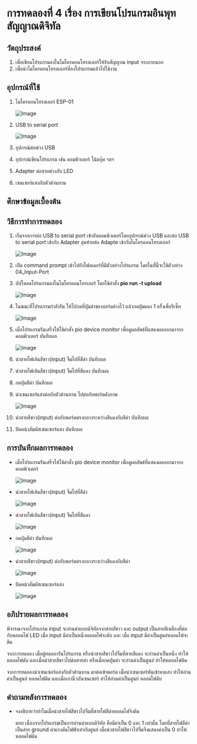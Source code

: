 # การทดลองที่ 4 เรื่อง การเขียนโปรแกรมอินพุทสัญญาณดิจิทัล

## วัตถุประสงค์
1. เพื่อเขียนโปรแกรมลงในไมโครคอนโทรลเลอร์ให้รับสัญญาณ input จากภายนอก
2. เพื่อนำไมโครคอนโทรลเลอร์ที่ลงโปรแกรมแล้วไปใช้งาน

## อุปกรณ์ที่ใช้
1. ไมโครคอนโทรลเลอร์ ESP-01

   ![Image](https://cdn-images-1.medium.com/max/1200/1*RMM4luR-BC8yrsDbmSlkBA.png)

2. USB to serial port

   ![Image](https://daneshjookit.com/5924-home_default/esp8266-to-usb.jpg)

3. อุปกรณ์ต่อพ่วง USB
4. อุปกรณ์เขียนโปรแกรม เช่น คอมพิวเตอร์ โน้ตบุ๊ค ฯลฯ
5. Adapter ต่อสายพ่วงกับ LED
6. เซนเซอร์แสงกับตัวต้านทาน

## ศึกษาข้อมูลเบื้องต้น

## วิธีการทำการทดลอง
1. เริ่มจากการต่อ USB to serial port เข้ากับคอมพิวเตอร์โดยอุปกรณ์พ่วง USB และต่อ USB to serial port เข้ากับ Adapter สุดท้ายต่อ Adapte เข้ากับไมโครคอนโทรลเลอร์

   ![Image](https://github.com/Nana-Nan/image/blob/main/3-1.jpg)

2. เปิด command prompt เข้าไปยังโฟลเดอร์ที่มีตัวอย่างโปรแกรม โดยในที่นี้จะใช้ตัวอย่าง 04_Input-Port

3. อัปโหลดโปรแกรมลงในไมโครคอนโทรเลอร์ โดยใช้คำสั่ง **pio run -t upload**

   ![Image](https://github.com/Nana-Nan/image/blob/main/4-1.jpg)

4. ในขณะที่โปรแกรมกำลังรัน ให้ไปกดที่ปุ่มดำของบอร์ดค้างไว้ แล้วกดปุ่มแดง 1 ครั้งเพื่อรีเซ็ท

   ![Image](https://github.com/Nana-Nan/image/blob/main/4-2.jpg)

5. เมื่อโปรแกรมรันเสร็จให้ใช้คำสั่ง pio device monitor เพื่อดูผลลัพธ์ที่แสดงผลออกมาจากคอมพิวเตอร์ บันทึกผล

   ![Image](https://github.com/Nana-Nan/image/blob/main/4-3.jpg)

6. นำสายไฟเส้นสีขาว(input) จิ้มไปที่สีดำ บันทึกผล

7. นำสายไฟเส้นสีขาว(input) จิ้มไปที่สีแดง บันทึกผล

8. กดปุ่มสีดำ บันทึกผล

9. นำเซนเซอร์แสงต่อกับตัวต้านทาน ไปต่อกับพอร์ตดังภาพ

   ![Image](https://github.com/Nana-Nan/image/blob/main/4-8.jpg)

10. นำสายสีขาว(input) ต่อกับพอร์ตตรงกลางระหว่างสีแดงกับสีดำ บันทึกผล
11. ปิดหน้าสัมผัสเซนเซอร์แสง บันทึกผล

## การบันทึกผลการทดลอง
* เมื่อโปรแกรมรันเสร็จให้ใช้คำสั่ง pio device monitor เพื่อดูผลลัพธ์ที่แสดงผลออกมาจากคอมพิวเตอร์ 

   ![Image](https://github.com/Nana-Nan/image/blob/main/4-4.jpg)

* นำสายไฟเส้นสีขาว(input) จิ้มไปที่สีดำ 

   ![Image](https://github.com/Nana-Nan/image/blob/main/4-5.jpg)

* นำสายไฟเส้นสีขาว(input) จิ้มไปที่สีแดง 

   ![Image](https://github.com/Nana-Nan/image/blob/main/4-6.jpg)

* กดปุ่มสีดำ บันทึกผล

   ![Image](https://github.com/Nana-Nan/image/blob/main/4-7.jpg)

* นำสายสีขาว(input) ต่อกับพอร์ตตรงกลางระหว่างสีแดงกับสีดำ 

   ![Image](https://github.com/Nana-Nan/image/blob/main/4-9.jpg)

* ปิดหน้าสัมผัสเซนเซอร์แสง 

   ![Image](https://github.com/Nana-Nan/image/blob/main/4-10.jpg)

## อภิปรายผลการทดลอง

   พิจารณาจากโปรแกรม input จะอ่านค่าแบบดิจิทัลจากสายสีขาว และ output เป็นสายสีเหลืองที่ต่อกับหลอดไฟ LED เมื่อ input มีค่าเป็นหนึ่งหลอดไฟจะดับ และ เมื่อ input มีค่าเป็นศูนย์หลอดไฟจะติด 
   
   จากการทดลอง เมื่อผู้ทดลองรันโปรแกรม หรือนำสายสีขาวไปจิ้มที่สายสีแดง จะอ่านค่าเป็นหนึ่ง ทำให้หลอดไฟดับ และเมื่อนำสายสีขาวไปต่อสายดำ หรือเมื่อกดปุ่มดำ จะอ่านค่าเป็นศูนย์ ทำให้หลอดไฟติด
   
   จากการทดลองนำเซนเซอร์แสงกับตัวต้านทาน มาต่อเข้าพอร์ต เมื่อนำเซนเซอร์หันเข้าหาแสง ทำให้อ่านค่าเป็นศูนย์ หลอดไฟติด และเมื่อเอานิ้วบังเซนเซอร์ ทำให้อ่านค่าเป็นศูนย์ หลอดไฟดับ

## คำถามหลังการทดลอง
* จงอธิบายว่าทำไมเมื่อนำสายไฟสีขาวไปจิ้มที่สายไฟสีดำหลอดไฟจึงติด

   ตอบ เนื่องจากโปรแกรมเป็นการอ่านค่าแบบดิจิทัล คือมีค่าเป็น 0 และ 1 เท่านั้น โดยที่สายไฟสีดำเป็นสาย ground ค่าแรงดันไฟฟ้าเท่ากับศูนย์ เมื่อนำสายไฟสีขาวไปจิ้มจึงแสดงค่าเป็น 0 ทำให้หลอดไฟติด
